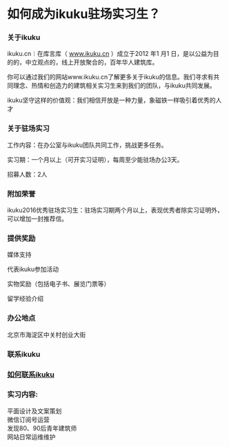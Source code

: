 # 如何成为ikuku驻场实习生？  

### 关于ikuku

ikuku.cn︱在库言库（ www.ikuku.cn ）成立于2012 年1 月1 日，是以公益为目的的，中立观点的，线上开放聚合的，百年华人建筑库。

你可以通过我们的网站www.ikuku.cn了解更多关于ikuku的信息。我们寻求有共同理念、热情和创造力的建筑相关实习生来到我们的团队，与ikuku共同发展。

ikuku坚守这样的价值观：我们相信开放是一种力量，象磁铁一样吸引着优秀的人才

### 关于驻场实习

工作内容：在办公室与ikuku团队共同工作，挑战更多任务。

实习期：一个月以上（可开实习证明），每周至少能驻场办公3天。

招募人数：2人

### 附加荣誉

ikuku2016优秀驻场实习生：驻场实习期两个月以上，表现优秀者除实习证明外，可以增加一封推荐信。

### 提供奖励

媒体支持

代表ikuku参加活动

实物奖励（包括电子书、展览门票等）

留学经验介绍

### 办公地点

北京市海淀区中关村创业大街

### 联系ikuku

### [如何联系ikuku](contact.md)  

### 实习内容: 
平面设计及文案策划  
微信订阅号运营  
发现80、90后青年建筑师  
网站日常运维维护  
